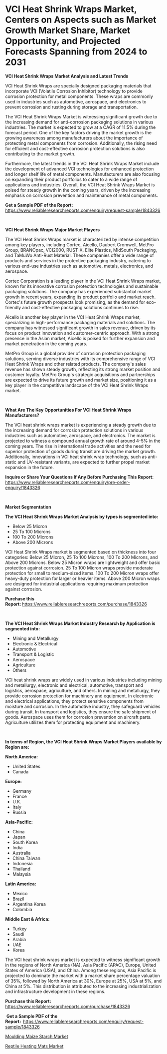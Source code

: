 <p><h1>VCI Heat Shrink Wraps Market, Centers on Aspects such as Market Growth Market Share, Market Opportunity, and Projected Forecasts Spanning from 2024 to 2031</h1></p><p><strong>VCI Heat Shrink Wraps Market Analysis and Latest Trends</strong></p>
<p><p>VCI Heat Shrink Wraps are specially designed packaging materials that incorporate VCI (Volatile Corrosion Inhibitor) technology to provide corrosion protection for metal components. These wraps are commonly used in industries such as automotive, aerospace, and electronics to prevent corrosion and rusting during storage and transportation.</p><p>The VCI Heat Shrink Wraps Market is witnessing significant growth due to the increasing demand for anti-corrosion packaging solutions in various industries. The market is expected to grow at a CAGR of 11.5% during the forecast period. One of the key factors driving the market growth is the growing awareness among manufacturers about the importance of protecting metal components from corrosion. Additionally, the rising need for efficient and cost-effective corrosion protection solutions is also contributing to the market growth.</p><p>Furthermore, the latest trends in the VCI Heat Shrink Wraps Market include the development of advanced VCI technologies for enhanced protection and longer shelf life of metal components. Manufacturers are also focusing on expanding their product portfolios to cater to a wide range of applications and industries. Overall, the VCI Heat Shrink Wraps Market is poised for steady growth in the coming years, driven by the increasing emphasis on corrosion prevention and maintenance of metal components.</p></p>
<p><strong>Get a Sample PDF of the Report:&nbsp;</strong> <a href="https://www.reliableresearchreports.com/enquiry/request-sample/1843326">https://www.reliableresearchreports.com/enquiry/request-sample/1843326</a></p>
<p>&nbsp;</p>
<p><strong>VCI Heat Shrink Wraps Major Market Players</strong></p>
<p><p>The VCI Heat Shrink Wraps market is characterized by intense competition among key players, including Cortec, Aicello, Daubert Cromwell, MetPro Group, BRANOpac, VCI2000, RUST-X, Elite Plastics, MidSouth Packaging, and TaMuWo Anti-Rust Material. These companies offer a wide range of products and services in the protective packaging industry, catering to various end-use industries such as automotive, metals, electronics, and aerospace.</p><p>Cortec Corporation is a leading player in the VCI Heat Shrink Wraps market, known for its innovative corrosion protection technologies and sustainable packaging solutions. The company has experienced substantial market growth in recent years, expanding its product portfolio and market reach. Cortec's future growth prospects look promising, as the demand for eco-friendly and cost-effective packaging solutions continues to rise.</p><p>Aicello is another key player in the VCI Heat Shrink Wraps market, specializing in high-performance packaging materials and solutions. The company has witnessed significant growth in sales revenue, driven by its focus on product innovation and customer-centric approach. With a strong presence in the Asian market, Aicello is poised for further expansion and market penetration in the coming years.</p><p>MetPro Group is a global provider of corrosion protection packaging solutions, serving diverse industries with its comprehensive range of VCI Heat Shrink Wraps and other related products. The company's sales revenue has shown steady growth, reflecting its strong market position and customer loyalty. MetPro Group's strategic acquisitions and partnerships are expected to drive its future growth and market size, positioning it as a key player in the competitive landscape of the VCI Heat Shrink Wraps market.</p></p>
<p>&nbsp;</p>
<p><strong>What Are The Key Opportunities For VCI Heat Shrink Wraps Manufacturers?</strong></p>
<p><p>The VCI heat shrink wraps market is experiencing a steady growth due to the increasing demand for corrosion protection solutions in various industries such as automotive, aerospace, and electronics. The market is projected to witness a compound annual growth rate of around 4-5% in the coming years. The rise in international trade activities and the need for superior protection of goods during transit are driving the market growth. Additionally, innovations in VCI heat shrink wrap technology, such as anti-static and UV-resistant variants, are expected to further propel market expansion in the future.</p></p>
<p><strong>Inquire or Share Your Questions If Any Before Purchasing This Report:</strong> <a href="https://www.reliableresearchreports.com/enquiry/pre-order-enquiry/1843326">https://www.reliableresearchreports.com/enquiry/pre-order-enquiry/1843326</a></p>
<p>&nbsp;</p>
<p><strong>Market Segmentation</strong></p>
<p><strong>The VCI Heat Shrink Wraps Market Analysis by types is segmented into:</strong></p>
<p><ul><li>Below 25 Micron</li><li>25 To 100 Microns</li><li>100 To 200 Microns</li><li>Above 200 Microns</li></ul></p>
<p><p>VCI Heat Shrink Wraps market is segmented based on thickness into four categories: Below 25 Micron, 25 To 100 Microns, 100 To 200 Microns, and Above 200 Microns. Below 25 Micron wraps are lightweight and offer basic protection against corrosion. 25 To 100 Micron wraps provide moderate protection for small to medium-sized items. 100 To 200 Micron wraps offer heavy-duty protection for larger or heavier items. Above 200 Micron wraps are designed for industrial applications requiring maximum protection against corrosion.</p></p>
<p><strong>Purchase this Report:&nbsp;</strong><a href="https://www.reliableresearchreports.com/purchase/1843326">https://www.reliableresearchreports.com/purchase/1843326</a></p>
<p>&nbsp;</p>
<p><strong>The VCI Heat Shrink Wraps Market Industry Research by Application is segmented into:</strong></p>
<p><ul><li>Mining and Metallurgy</li><li>Electronic & Electrical</li><li>Automotive</li><li>Transport & Logistic</li><li>Aerospace</li><li>Agriculture</li><li>Others</li></ul></p>
<p><p>VCI heat shrink wraps are widely used in various industries including mining and metallurgy, electronic and electrical, automotive, transport and logistics, aerospace, agriculture, and others. In mining and metallurgy, they provide corrosion protection for machinery and equipment. In electronic and electrical applications, they protect sensitive components from moisture and corrosion. In the automotive industry, they safeguard vehicles during transit. In transport and logistics, they ensure the safe shipment of goods. Aerospace uses them for corrosion prevention on aircraft parts. Agriculture utilizes them for protecting equipment and machinery.</p></p>
<p>&nbsp;</p>
<p><strong>In terms of Region, the VCI Heat Shrink Wraps Market Players available by Region are:</strong></p>
<p>
    <p> <strong> North America: </strong>
        <ul>
            <li>United States</li>
            <li>Canada</li>
        </ul>
        </p> 
    <p> <strong> Europe: </strong>
        <ul>
            <li>Germany</li>
            <li>France</li>
            <li>U.K.</li>
            <li>Italy</li>
            <li>Russia</li>
        </ul>
        </p> 
    <p> <strong> Asia-Pacific: </strong>
        <ul>
            <li>China</li>
            <li>Japan</li>
            <li>South Korea</li>
            <li>India</li>
            <li>Australia</li>
            <li>China Taiwan</li>
            <li>Indonesia</li>
            <li>Thailand</li>
            <li>Malaysia</li>
        </ul>
        </p> 
    <p> <strong> Latin America: </strong>
        <ul>
            <li>Mexico</li>
            <li>Brazil</li>
            <li>Argentina Korea</li>
            <li>Colombia</li>
        </ul>
        </p> 
    <p> <strong> Middle East & Africa: </strong>
        <ul>
            <li>Turkey</li>
            <li>Saudi</li>
            <li>Arabia</li>
            <li>UAE</li>
            <li>Korea</li>
        </ul>
    </p>
    </p>
<p><p>The VCI heat shrink wraps market is expected to witness significant growth in the regions of North America (NA), Asia Pacific (APAC), Europe, United States of America (USA), and China. Among these regions, Asia Pacific is projected to dominate the market with a market share percentage valuation of 35%, followed by North America at 30%, Europe at 25%, USA at 5%, and China at 5%. This distribution is attributed to the increasing industrialization and infrastructure development in these regions.</p></p>
<p><strong>Purchase this Report: </strong><a href="https://www.reliableresearchreports.com/purchase/1843326">https://www.reliableresearchreports.com/purchase/1843326</a></p>
<p>&nbsp;<strong>Get a Sample PDF of the Report:&nbsp;&nbsp;</strong><a href="https://www.reliableresearchreports.com/enquiry/request-sample/1843326">https://www.reliableresearchreports.com/enquiry/request-sample/1843326</a></p>
<p><strong></strong></p>
<p><p><a href="https://view.publitas.com/reportprime-1/moulding-maize-starch-market-size-growth-outlook-from-2024-to-2031-projecting-at-markets-trends-analysis-by-application-regional-outlook-and-revenue/">Moulding Maize Starch Market</a></p><p><a href="https://unruly-ladybug-44b.notion.site/Reptile-Heating-Mats-Market-Growth-Market-Trends-COVID-19-Impact-and-Forecasts-for-period-from-20-257d1ff030e947c2bdf3e6bf90fedacc">Reptile Heating Mats Market</a></p></p>